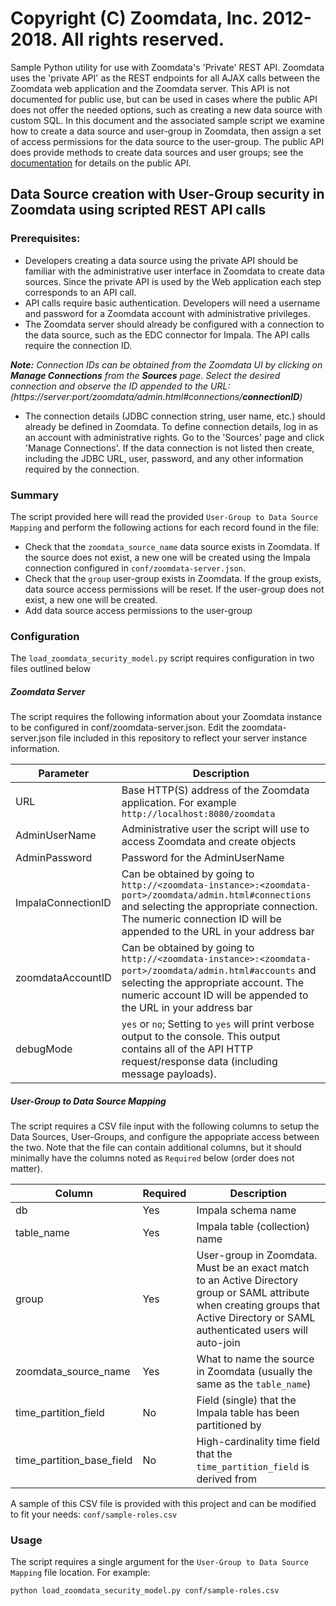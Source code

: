 # Copyright (C) Zoomdata, Inc. 2012-2018. All rights reserved.

Sample Python utility for use with Zoomdata's 'Private' REST API.  Zoomdata uses the 'private API' as the REST endpoints for all AJAX calls between the Zoomdata web application and the Zoomdata server.  This API is not documented for public use, but can be used in cases where the public API does not offer the needed options, such as creating a new data source with custom SQL.  In this document and the associated sample script we examine how to create a data source and user-group in Zoomdata, then assign a set of access permissions for the data source to the user-group.  The public API does provide methods to create data sources and user groups; see the [documentation](https://developer.zoomdata.com/2.5/docs/rest-api/) for details on the public API.

## Data Source creation with User-Group security in Zoomdata using scripted REST API calls
### Prerequisites:

* Developers creating a data source using the private API should be familiar with the administrative user interface in Zoomdata to create data sources.  Since the private API is used by the Web application each step corresponds to an API call.
* API calls require basic authentication.  Developers will need a username and password for a Zoomdata account with administrative privileges.
* The Zoomdata server should already be configured with a connection to the data source, such as the EDC connector for Impala.  The API calls require the connection ID.

_**Note:** Connection IDs can be obtained from the Zoomdata UI by clicking on **Manage Connections** from the **Sources** page. Select the desired connection and observe the ID appended to the URL: (https://server:port/zoomdata/admin.html#connections/**connectionID**)_

*  The connection details (JDBC connection string, user name, etc.) should already be defined in Zoomdata.  To define connection details, log in as an account with administrative rights.  Go to the 'Sources' page and click 'Manage Connections'.  If the data connection is not listed then create, including the JDBC URL, user, password, and any other information required by the connection.


### Summary
The script provided here will read the provided `User-Group to Data Source Mapping` and perform the following actions for each record found in the file:
*  Check that the `zoomdata_source_name` data source exists in Zoomdata. If the source does not exist, a new one will be created using the Impala connection configured in `conf/zoomdata-server.json`.
*  Check that the `group` user-group exists in Zoomdata. If the group exists, data source access permissions will be reset. If the user-group does not exist, a new one will be created. 
* Add data source access permissions to the user-group


### Configuration
The `load_zoomdata_security_model.py` script requires configuration in two files outlined below

##### Zoomdata Server
The script requires the following information about your Zoomdata instance to be configured in conf/zoomdata-server.json. Edit the zoomdata-server.json file included in this repository to reflect your server instance information.

| Parameter |  Description  |
| --- | --- |
| URL | Base HTTP(S) address of the Zoomdata application. For example `http://localhost:8080/zoomdata`|
| AdminUserName | Administrative user the script will use to access Zoomdata and create objects |
| AdminPassword | Password for the AdminUserName |
| ImpalaConnectionID | Can be obtained by going to `http://<zoomdata-instance>:<zoomdata-port>/zoomdata/admin.html#connections` and selecting the appropriate connection. The numeric connection ID will be appended to the URL in your address bar|
| zoomdataAccountID | Can be obtained by going to `http://<zoomdata-instance>:<zoomdata-port>/zoomdata/admin.html#accounts` and selecting the appropriate account. The numeric account ID will be appended to the URL in your address bar |
| debugMode | `yes` or `no`; Setting to `yes` will print verbose output to the console. This output contains all of the API HTTP request/response data (including message payloads). |


##### User-Group to Data Source Mapping
The script requires a CSV file input with the following columns to setup the Data Sources, User-Groups, and configure the appopriate access between the two. Note that the file can contain additional columns, but it should minimally have the columns noted as `Required` below (order does not matter). 

| Column |  Required  |  Description  |
| --- | --- | --- |
| db | Yes | Impala schema name |
| table_name | Yes | Impala table (collection) name |
| group | Yes | User-group in Zoomdata. Must be an exact match to an Active Directory group or SAML attribute when creating groups that Active Directory or SAML authenticated users will auto-join |
| zoomdata_source_name | Yes | What to name the source in Zoomdata (usually the same as the `table_name`) |
| time_partition_field | No | Field (single) that the Impala table has been partitioned by |
| time_partition_base_field | No | High-cardinality time field that the `time_partition_field` is derived from |

A sample of this CSV file is provided with this project and can be modified to fit your needs: `conf/sample-roles.csv`


### Usage
The script requires a single argument for the `User-Group to Data Source Mapping` file location. For example:

`python load_zoomdata_security_model.py conf/sample-roles.csv`
